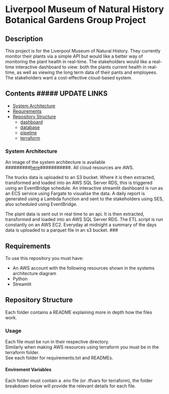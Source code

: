 # Liverpool Museum of Natural History Botanical Gardens Group Project

## Description

This project is for the Liverpool Museum of Natural History. They currently monitor their plants via a simple API but would like a better way of monitoring the plant health in real-time. The stakeholders would like a real-time interactive dashboard to view: both the plants current health in real-time, as well as viewing the long term data of their pants and employees. The stakeholders want a cost-effective cloud-based system.

## Contents ##### UPDATE LINKS
- [System Architecture](#system-architecture)
- [Requirements](#requirements)
- [Repository Structure](#repository-structure)
    - [dashboard](dashboard)
    - [database](database/README.md)
    - [pipeline](pipeline/README.md)
    - [terraform](terraform/README.md)


### System Architecture 
An image of the system architecture is available #########[here](system_architecture.png)###########. All cloud resources are AWS.

The trucks data is uploaded to an S3 bucket. Where it is then extracted, transformed and loaded into an AWS SQL Server RDS, this is triggered using an EventBridge schedule. An interactive streamlit dashboard is run as an ECS service using Fargate to visualise the data. A daily report is generated using a Lambda function and sent to the stakeholders using SES, also scheduled using EventBridge.

The plant data is sent out in real time to an api. It is then extracted, transformed and loaded into an AWS SQL Server RDS. The ETL script is run constantly on an AWS EC2. Everyday at midnight a summary of the days data is uploaded to a parquet file in an s3 bucket. ###

## Requirements

To use this repository you must have:
- An AWS account with the following resources shown in the systems architecture diagram
- Python
- Streamlit

## Repository Structure

Each folder contains a README explaining more in depth how the files work.

### Usage

Each file must be run in their respective directory.\
Similarly when making AWS resources using terraform you must be in the terraform folder.\
See each folder for requirements.txt and READMEs.

#### Enviroment Variables

Each folder must contain a .env file (or .tfvars for terraform), the folder breakdown below will provide the relevant details for each file.
